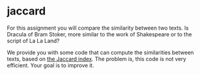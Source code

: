 # jaccard

For this assignment you will compare the similarity between two texts. Is Dracula of Bram Stoker, more similar to the work of Shakespeare or to the script of La La Land?

We provide you with some code that can compute the similarities between texts, based on [the Jaccard index](https://en.wikipedia.org/wiki/Jaccard_index). The problem is, this code is not very efficient. Your goal is to improve it.
